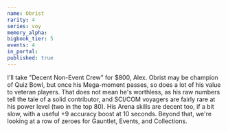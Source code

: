 ```yaml
---
name: Obrist
rarity: 4
series: voy
memory_alpha:
bigbook_tier: 5
events: 4
in_portal:
published: true
---
```


I'll take "Decent Non-Event Crew" for $800, Alex. Obrist may be champion of Quiz Bowl, but once his Mega-moment passes, so does a lot of his value to veteran players. That does not mean he's worthless, as his raw numbers tell the tale of a solid contributor, and SCI/COM voyagers are fairly rare at his power level (two in the top 80). His Arena skills are decent too, if a bit slow, with a useful +9 accuracy boost at 10 seconds. Beyond that, we're looking at a row of zeroes for Gauntlet, Events, and Collections.
